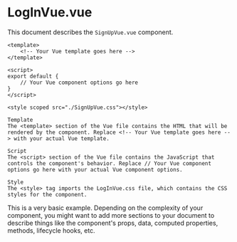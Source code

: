 # LogInVue.vue

This document describes the `SignUpVue.vue` component.

```vue
<template>
    <!-- Your Vue template goes here -->
</template>

<script>
export default {
    // Your Vue component options go here
}
</script>

<style scoped src="./SignUpVue.css"></style>

Template
The <template> section of the Vue file contains the HTML that will be rendered by the component. Replace <!-- Your Vue template goes here --> with your actual Vue template.

Script
The <script> section of the Vue file contains the JavaScript that controls the component's behavior. Replace // Your Vue component options go here with your actual Vue component options.

Style
The <style> tag imports the LogInVue.css file, which contains the CSS styles for the component.

```

This is a very basic example. Depending on the complexity of your component, you might want to add more sections to your document to describe things like the component's props, data, computed properties, methods, lifecycle hooks, etc.
